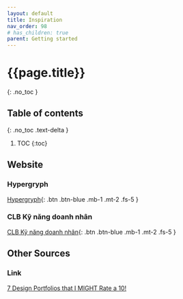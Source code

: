 ```yaml
---
layout: default
title: Inspiration
nav_order: 98
# has_children: true
parent: Getting started
---
```


<!-- markdownlint-disable MD022 MD025-->
# {{page.title}}
{: .no_toc }

## Table of contents
{: .no_toc .text-delta }

1. TOC
{:toc}
<!-- markdownlint-enable MD022 MD025-->

## Website

### Hypergryph

[Hypergryph](https://ak.hypergryph.com){: .btn .btn-blue .mb-1 .mt-2 .fs-5 }

### CLB Kỹ năng doanh nhân

[CLB Kỹ năng doanh nhân](https://www.kynangdoanhnhan.com/){: .btn .btn-blue .mb-1 .mt-2 .fs-5 }

## Other Sources

### Link

[7 Design Portfolios that I MIGHT Rate a 10!](https://youtu.be/m0VHFrhceik)
